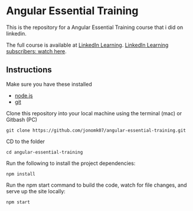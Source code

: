 # Angular Essential Training

This is the repository for a Angular Essential Training course that i did on linkedin.

The full course is available at [LinkedIn Learning](https://www.linkedin.com/learning). 
[LinkedIn Learning subscribers: watch here](https://www.linkedin.com/learning/angular-2-essential-training-2).

## Instructions

Make sure you have these installed

- [node.js](http://nodejs.org/)
- [git](http://git-scm.com/)

Clone this repository into your local machine using the terminal (mac) or Gitbash (PC)
```
git clone https://github.com/jonomk07/angular-essential-training.git
```
CD to the folder
```
cd angular-essential-training
```
Run the following to install the project dependencies:
```
npm install
```
Run the npm start command to build the code, watch for file changes, and serve up the site locally:
```
npm start
```
